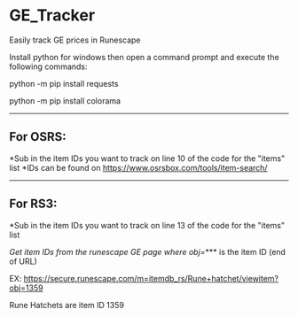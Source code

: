 # GE_Tracker
Easily track GE prices in Runescape

Install python for windows then open a command prompt and execute the following commands:

python -m pip install requests

python -m pip install colorama

---------
For OSRS:
---------
 *Sub in the item IDs you want to track on line 10 of the code for the "items" list
 *IDs can be found on  https://www.osrsbox.com/tools/item-search/

--------
For RS3:
--------

*Sub in the item IDs you want to track on line 13 of the code for the "items" list

*Get item IDs from the runescape GE page where obj=**** is the item ID (end of URL)

EX: https://secure.runescape.com/m=itemdb_rs/Rune+hatchet/viewitem?obj=1359    

Rune Hatchets are item ID 1359
